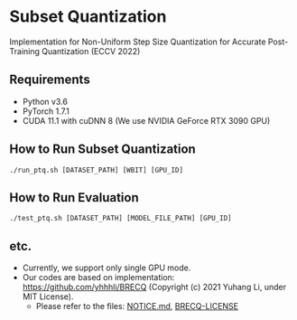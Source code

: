 # Subset Quantization

Implementation for Non-Uniform Step Size Quantization for Accurate Post-Training Quantization (ECCV 2022)


## Requirements
 - Python v3.6
 - PyTorch 1.7.1
 - CUDA 11.1 with cuDNN 8 (We use NVIDIA GeForce RTX 3090 GPU)

## How to Run Subset Quantization
	./run_ptq.sh [DATASET_PATH] [WBIT] [GPU_ID]

## How to Run Evaluation
	./test_ptq.sh [DATASET_PATH] [MODEL_FILE_PATH] [GPU_ID]

## etc.
 - Currently, we support only single GPU mode.
 - Our codes are based on implementation: https://github.com/yhhhli/BRECQ (Copyright (c) 2021 Yuhang Li, under MIT License).
   - Please refer to the files: [NOTICE.md](NOTICE.md), [BRECQ-LICENSE](ex_lics/BRECQ-LICENSE)

